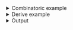 <details><summary>Combinatoric example</summary>

```no_run
#[derive(Debug, Clone)]
pub struct Options {
    point: Vec<Point>,
    rotate: bool,
}

#[derive(Debug, Clone)]
struct Point {
    point: (),
    x: usize,
    y: usize,
    z: f64,
}

fn point() -> impl Parser<Point> {
    let point = short('p')
        .long("point")
        .help("Point coordinates")
        .req_flag(());
    let x = positional::<usize>("X").help("X coordinate of a point");
    let y = positional::<usize>("Y").help("Y coordinate of a point");
    let z = positional::<f64>("Z").help("Height of a point above the plane");
    construct!(Point { point, x, y, z }).adjacent()
}

pub fn options() -> OptionParser<Options> {
    let rotate = short('r')
        .long("rotate")
        .help("Face the camera towards the first point")
        .switch();
    let point = point().many();
    construct!(Options { point, rotate }).to_options()
}

fn main() {
    println!("{:?}", options().run())
}
```

</details>
<details><summary>Derive example</summary>

```no_run
#[derive(Debug, Clone, Bpaf)]
#[bpaf(options)]
pub struct Options {
    #[bpaf(external, many)]
    point: Vec<Point>,
    #[bpaf(short, long)]
    /// Face the camera towards the first point
    rotate: bool,
}

#[derive(Debug, Clone, Bpaf)]
#[bpaf(adjacent)]
struct Point {
    #[bpaf(short, long)]
    /// Point coordinates
    point: (),
    #[bpaf(positional("X"))]
    /// X coordinate of a point
    x: usize,
    #[bpaf(positional("Y"))]
    /// Y coordinate of a point
    y: usize,
    #[bpaf(positional("Z"))]
    /// Height of a point above the plane
    z: f64,
}

fn main() {
    println!("{:?}", options().run())
}
```

</details>
<details><summary>Output</summary>

Fields can have different types, including `Option` or `Vec`, in this example they are two
`usize` and one `f64`.


<div class='bpaf-doc'>
$ app --help<br>
<p><b>Usage</b>: <tt><b>app</b></tt> [<tt><b>-p</b></tt> <tt><i>X</i></tt> <tt><i>Y</i></tt> <tt><i>Z</i></tt>]... [<tt><b>-r</b></tt>]</p><p><div>
<b>Available options:</b></div><dl><div style='padding-left: 0.5em'><tt><b>-p</b></tt> <tt><i>X</i></tt> <tt><i>Y</i></tt> <tt><i>Z</i></tt></div><dt><tt><b>-p</b></tt>, <tt><b>--point</b></tt></dt>
<dd>Point coordinates</dd>
<dt><tt><i>X</i></tt></dt>
<dd>X coordinate of a point</dd>
<dt><tt><i>Y</i></tt></dt>
<dd>Y coordinate of a point</dd>
<dt><tt><i>Z</i></tt></dt>
<dd>Height of a point above the plane</dd>
<p></p><dt><tt><b>-r</b></tt>, <tt><b>--rotate</b></tt></dt>
<dd>Face the camera towards the first point</dd>
<dt><tt><b>-h</b></tt>, <tt><b>--help</b></tt></dt>
<dd>Prints help information</dd>
</dl>
</p>
<style>
div.bpaf-doc {
    padding: 14px;
    background-color:var(--code-block-background-color);
    font-family: "Source Code Pro", monospace;
    margin-bottom: 0.75em;
}
div.bpaf-doc dt { margin-left: 1em; }
div.bpaf-doc dd { margin-left: 3em; }
div.bpaf-doc dl { margin-top: 0; padding-left: 1em; }
div.bpaf-doc  { padding-left: 1em; }
</style>
</div>


flag `--point` takes 3 positional arguments: two integers for X and Y coordinates and one floating point for height, order is
important, switch `--rotate` can go on either side of it


<div class='bpaf-doc'>
$ app --rotate --point 10 20 3.1415<br>
Options { point: [Point { point: (), x: 10, y: 20, z: 3.1415 }], rotate: true }
</div>


parser accepts multiple points, they must not interleave


<div class='bpaf-doc'>
$ app --point 10 20 3.1415 --point 1 2 0.0<br>
Options { point: [Point { point: (), x: 10, y: 20, z: 3.1415 }, Point { point: (), x: 1, y: 2, z: 0.0 }], rotate: false }
</div>


`--rotate` can't go in the middle of the point definition as the parser expects the second item


<div class='bpaf-doc'>
$ app --point 10 20 --rotate 3.1415<br>
<b>Error:</b> expected <tt><i>Z</i></tt>, got <b>--rotate</b>. Pass <tt><b>--help</b></tt> for usage information
<style>
div.bpaf-doc {
    padding: 14px;
    background-color:var(--code-block-background-color);
    font-family: "Source Code Pro", monospace;
    margin-bottom: 0.75em;
}
div.bpaf-doc dt { margin-left: 1em; }
div.bpaf-doc dd { margin-left: 3em; }
div.bpaf-doc dl { margin-top: 0; padding-left: 1em; }
div.bpaf-doc  { padding-left: 1em; }
</style>
</div>

</details>